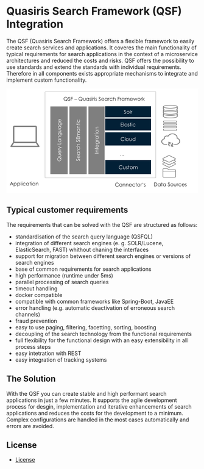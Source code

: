 # Quasiris Search Framework (QSF) Integration

The QSF (Quasiris Search Framework) offers a flexible framework to easily create search services and applications.
It coveres the main functionality of typical requirements for search applications in the context of a microservice architectures and reduced the costs and risks.
QSF offers the possibility to use standards and extend the standards with individual requirements.
Therefore in all components exists appropriate mechanisms to integrate and implement custom functionality.

![QSF overview](doc/img/qsf-overview.png)

## Typical customer requirements

The requirements that can be solved with the QSF are structured as follows:
- standardisation of the search query language (QSFQL)
- integration of different search engines (e. g. SOLR/Lucene, ElasticSearch, FAST) whithout chaning the interfaces
- support for migration between different search engines or versions of search engines
- base of common requirements for search applications
- high performance (runtime under 5ms)
- parallel processing of search queries
- timeout handling
- docker compatible
- compatible with common frameworks like Spring-Boot, JavaEE
- error handling (e.g. automatic deactivation of erroneous search channels)
- fraud prevention
- easy to use paging, filtering, facetting, sorting, boosting
- decoupling of the search technology from the functional requirements
- full flexibility for the functional design with an easy extensibility in all process steps
- easy intetration with REST
- easy integration of tracking systems


## The Solution
With the QSF you can create stable and high performant search applications in just a few minutes.
It supports the agile development process for desgin, implementation and iterative enhancements of search applications and reduces the costs for the development to a minimum.
Complex configurations are handled in the most cases automatically and errors are avoided.

## License
- [License](LICENSE)